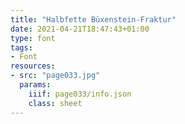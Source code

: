 ```yaml
---
title: "Halbfette Büxenstein-Fraktur"
date: 2021-04-21T18:47:43+01:00
type: font
tags:
- Font
resources:
- src: "page033.jpg"
  params:
    iiif: page033/info.json
    class: sheet
---
```

